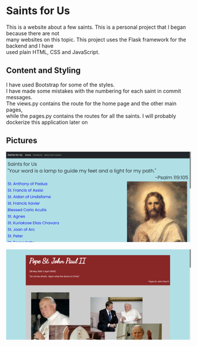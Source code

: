# Saints for Us

This is a website about a few saints. This is a personal project that I began because there are not  
many websites on this topic. This project uses the Flask framework for the backend and I have  
used plain HTML, CSS and JavaScript.

## Content and Styling

I have used Bootstrap for some of the styles.  
I have made some mistakes with the numbering for each saint in commit messages.  
The views.py contains the route for the home page and the other main pages,  
while the pages.py contains the routes for all the saints.
I will probably dockerize this application later on

## Pictures

<p align="center">
    <img src="img1.png">
    <br>
    <br>
    <img src="img2.png">
</p>
